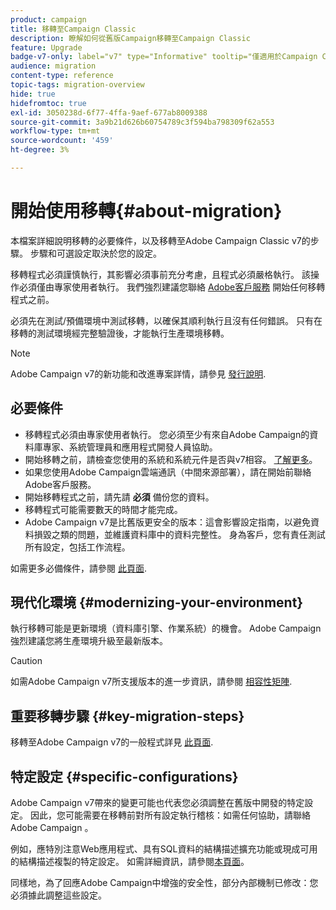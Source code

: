 ```yaml
---
product: campaign
title: 移轉至Campaign Classic
description: 瞭解如何從舊版Campaign移轉至Campaign Classic
feature: Upgrade
badge-v7-only: label="v7" type="Informative" tooltip="僅適用於Campaign Classic v7"
audience: migration
content-type: reference
topic-tags: migration-overview
hide: true
hidefromtoc: true
exl-id: 3050238d-6f77-4ffa-9aef-677ab8009388
source-git-commit: 3a9b21d626b60754789c3f594ba798309f62a553
workflow-type: tm+mt
source-wordcount: '459'
ht-degree: 3%

---
```


# 開始使用移轉{#about-migration}



本檔案詳細說明移轉的必要條件，以及移轉至Adobe Campaign Classic v7的步驟。 步驟和可選設定取決於您的設定。

移轉程式必須謹慎執行，其影響必須事前充分考慮，且程式必須嚴格執行。 該操作必須僅由專家使用者執行。 我們強烈建議您聯絡 [Adobe客戶服務](https://helpx.adobe.com/tw/enterprise/admin-guide.html/enterprise/using/support-for-experience-cloud.ug.html) 開始任何移轉程式之前。

必須先在測試/預備環境中測試移轉，以確保其順利執行且沒有任何錯誤。 只有在移轉的測試環境經完整驗證後，才能執行生產環境移轉。

>[!NOTE]
>
>Adobe Campaign v7的新功能和改進專案詳情，請參見 [發行說明](../../rn/using/latest-release.md).


## 必要條件

* 移轉程式必須由專家使用者執行。 您必須至少有來自Adobe Campaign的資料庫專家、系統管理員和應用程式開發人員協助。
* 開始移轉之前，請檢查您使用的系統和系統元件是否與v7相容。 [了解更多](../../rn/using/compatibility-matrix.md)。
* 如果您使用Adobe Campaign雲端通訊（中間來源部署），請在開始前聯絡Adobe客戶服務。
* 開始移轉程式之前，請先請 **必須** 備份您的資料。
* 移轉程式可能需要數天的時間才能完成。
* Adobe Campaign v7是比舊版更安全的版本：這會影響設定指南，以避免資料損毀之類的問題，並維護資料庫中的資料完整性。 身為客戶，您有責任測試所有設定，包括工作流程。

如需更多必備條件，請參閱 [此頁面](../../migration/using/before-starting-migration.md).


## 現代化環境 {#modernizing-your-environment}

執行移轉可能是更新環境（資料庫引擎、作業系統）的機會。 Adobe Campaign強烈建議您將生產環境升級至最新版本。

>[!CAUTION]
>
>如需Adobe Campaign v7所支援版本的進一步資訊，請參閱 [相容性矩陣](../../rn/using/compatibility-matrix.md).

## 重要移轉步驟 {#key-migration-steps}

移轉至Adobe Campaign v7的一般程式詳見 [此頁面](../../migration/using/before-starting-migration.md).


## 特定設定 {#specific-configurations}

Adobe Campaign v7帶來的變更可能也代表您必須調整在舊版中開發的特定設定。 因此，您可能需要在移轉前對所有設定執行稽核：如需任何協助，請聯絡Adobe Campaign 。

例如，應特別注意Web應用程式、具有SQL資料的結構描述擴充功能或現成可用的結構描述複製的特定設定。 如需詳細資訊，請參閱[本頁面](../../migration/using/configuring-your-platform.md)。

同樣地，為了回應Adobe Campaign中增強的安全性，部分內部機制已修改：您必須據此調整這些設定。

